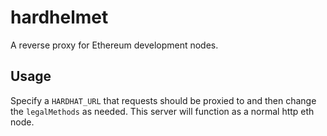 # hardhelmet

A reverse proxy for Ethereum development nodes.

## Usage

Specify a `HARDHAT_URL` that requests should be proxied to and then change the `legalMethods` as needed. This server will function as a normal http eth node.

